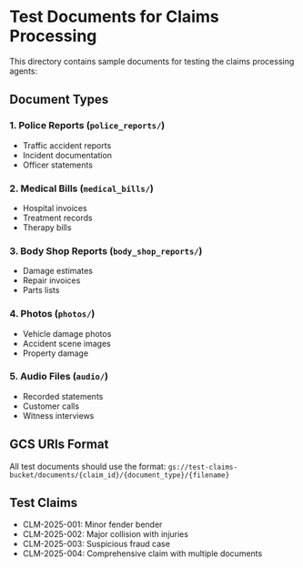 # Test Documents for Claims Processing

This directory contains sample documents for testing the claims processing agents:

## Document Types

### 1. Police Reports (`police_reports/`)
- Traffic accident reports
- Incident documentation
- Officer statements

### 2. Medical Bills (`medical_bills/`)
- Hospital invoices
- Treatment records
- Therapy bills

### 3. Body Shop Reports (`body_shop_reports/`)
- Damage estimates
- Repair invoices
- Parts lists

### 4. Photos (`photos/`)
- Vehicle damage photos
- Accident scene images
- Property damage

### 5. Audio Files (`audio/`)
- Recorded statements
- Customer calls
- Witness interviews

## GCS URIs Format
All test documents should use the format:
`gs://test-claims-bucket/documents/{claim_id}/{document_type}/{filename}`

## Test Claims
- CLM-2025-001: Minor fender bender
- CLM-2025-002: Major collision with injuries
- CLM-2025-003: Suspicious fraud case
- CLM-2025-004: Comprehensive claim with multiple documents